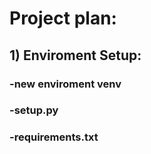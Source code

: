 # Project plan:

## 1) Enviroment Setup:

###   -new enviroment venv

###  -setup.py

###   -requirements.txt


